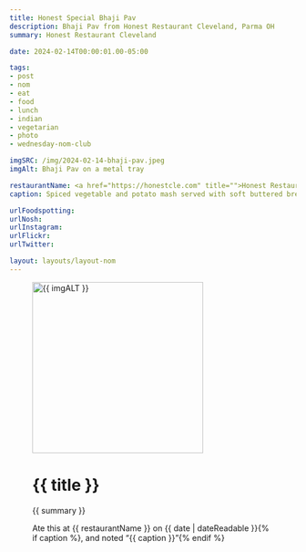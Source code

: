 ```yaml
---
title: Honest Special Bhaji Pav
description: Bhaji Pav from Honest Restaurant Cleveland, Parma OH
summary: Honest Restaurant Cleveland

date: 2024-02-14T00:00:01.00-05:00

tags:
- post
- nom
- eat
- food
- lunch
- indian
- vegetarian
- photo
- wednesday-nom-club

imgSRC: /img/2024-02-14-bhaji-pav.jpeg
imgAlt: Bhaji Pav on a metal tray

restaurantName: <a href="https://honestcle.com" title="">Honest Restaurant Cleveland</a>
caption: Spiced vegetable and potato mash served with soft buttered bread and onions. Delicious street food from India.

urlFoodspotting:
urlNosh:
urlInstagram:
urlFlickr:
urlTwitter:

layout: layouts/layout-nom
---
```

<figure class="nom">
	<img class="u-photo img-border" src="{{ imgSRC }}" alt="{{ imgALT }}" width="300" height="300">
	<figcaption>
		<h1 class="title p-name">{{ title }}</h1>
		<p class="summary">{{ summary }}</p>
		<p>Ate this at {{ restaurantName }} on <time class="dt-published" datetime="{{ date | dateIso }}">{{ date | dateReadable }}</time>{% if caption %}, and noted <q class="caption">{{ caption }}</q>{% endif %}
	</figcaption>
</figure>
